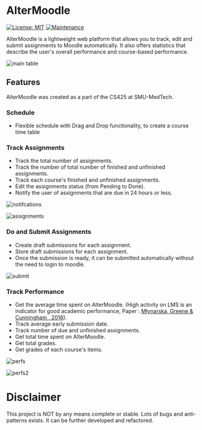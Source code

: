 # AlterMoodle
[![License: MIT](https://img.shields.io/badge/License-MIT-yellow.svg)](https://opensource.org/licenses/MIT) [![Maintenance](https://img.shields.io/badge/Maintained%3F-no-red.svg)](https://bitbucket.org/lbesson/ansi-colors)



AlterMoodle is a lightweight web platform that allows you to track, edit and submit assignments to Moodle automatically. It also offers statistics that describe the user's overall performance and course-based performance.

![main table](https://i.imgur.com/o02iEb0.png)

## Features

AlterMoodle was created as a part of the CS425 at SMU-MedTech.

### Schedule

- Flexible schedule with Drag and Drop functionality, to create a course time table

### Track Assignments

- Track the total number of assignments.
- Track the number of total number of finished and unfinished assignments.
- Track each course's finished and unfinished assignments.
- Edit the assignments status (from Pending to Done).
- Notify the user of assignments that are due in 24 hours or less.

![notifcations](https://i.imgur.com/ABPaXrw.png)

![assignments](https://i.imgur.com/3maMPuy.png)

### Do and Submit Assignments

- Create draft submissions for each assignment.
- Store draft submissions for each assignment.
- Once the submission is ready, it can be submitted automatically without the need to login to moodle.

![submit](https://i.imgur.com/4pXMDeA.png)

### Track Performance

- Get the average time spent on AlterMoodle. (High activity on LMS is an indicator for good academic performance, Paper : [Młynarska, Greene & Cunningham , 2016](https://www.researchgate.net/publication/290527303_Indicators_of_Good_Student_Performance_in_Moodle_Activity_Data)).
- Track average early submission date.
- Track number of due and unfinished assignments.
- Get total time spent on AlterMoodle.
- Get total grades.
- Get grades of each course's items.

![perfs](https://i.imgur.com/awXEiYi.png)

![perfs2](https://i.imgur.com/twCBd7N.png)

# Disclaimer

This project is NOT by any means complete or stable. Lots of bugs and anti-patterns exists. It can be further developed and refactored.

